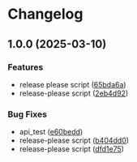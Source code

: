 # Changelog

## 1.0.0 (2025-03-10)


### Features

* release please script ([65bda6a](https://github.com/shanisharrma/gopher-social/commit/65bda6a3ba1061f3baa2efdf5a6b9540b9548cf8))
* release-please script ([2eb4d92](https://github.com/shanisharrma/gopher-social/commit/2eb4d92c966f07063d5f7c36a77c19db9c6cd439))


### Bug Fixes

* api_test ([e60bedd](https://github.com/shanisharrma/gopher-social/commit/e60bedd804ca4d165c44168a452c172a7f4e2739))
* release-please script ([b404dd0](https://github.com/shanisharrma/gopher-social/commit/b404dd0ab3e29582c71aa142357918b478f16082))
* release-please script ([dfd1e75](https://github.com/shanisharrma/gopher-social/commit/dfd1e75f8a799859ccb2d88d84cb2858a705a187))

